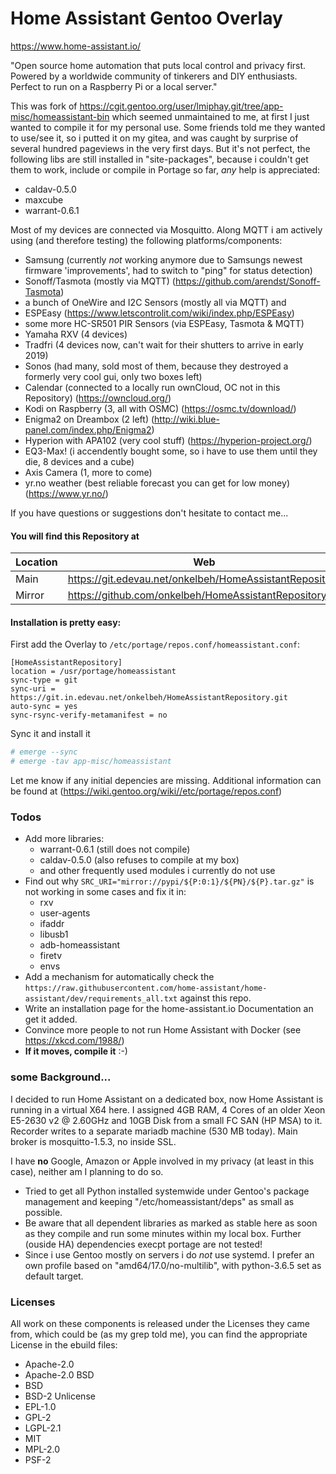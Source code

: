 Home Assistant Gentoo Overlay
=============================

https://www.home-assistant.io/

"Open source home automation that puts local control and privacy first. Powered by a worldwide community of tinkerers and DIY enthusiasts. Perfect to run on a Raspberry Pi or a local server."

This was fork of https://cgit.gentoo.org/user/lmiphay.git/tree/app-misc/homeassistant-bin which seemed unmaintained to me, at first I just wanted to compile it for my personal use. Some friends told me they wanted to use/see it, so i putted it on my gitea, and was caught by surprise of several hundred pageviews in the very first days. But it's not perfect, the following libs are still installed in "site-packages", because i couldn't get them to work, include or compile in Portage so far, _any_ help is appreciated:
* caldav-0.5.0
* maxcube
* warrant-0.6.1

Most of my devices are connected via Mosquitto. Along MQTT i am actively using (and therefore testing) the following platforms/components:
* Samsung (currently _not_ working anymore due to Samsungs newest firmware 'improvements', had to switch to "ping" for status detection)
* Sonoff/Tasmota (mostly via MQTT) (https://github.com/arendst/Sonoff-Tasmota)
* a bunch of OneWire and I2C Sensors (mostly all via MQTT) and
* ESPEasy (https://www.letscontrolit.com/wiki/index.php/ESPEasy)
* some more HC-SR501 PIR Sensors (via ESPEasy, Tasmota & MQTT)
* Yamaha RXV (4 devices)
* Tradfri (4 devices now, can't wait for their shutters to arrive in early 2019)
* Sonos (had many, sold most of them, because they destroyed a formerly very cool gui, only two boxes left)
* Calendar (connected to a locally run ownCloud, OC not in this Repository) (https://owncloud.org/)
* Kodi on Raspberry (3, all with OSMC) (https://osmc.tv/download/)
* Enigma2 on Dreambox (2 left) (http://wiki.blue-panel.com/index.php/Enigma2)
* Hyperion with APA102 (very cool stuff) (https://hyperion-project.org/)
* EQ3-Max! (i accendently bought some, so i have to use them until they die, 8 devices and a cube)
* Axis Camera (1, more to come)
* yr.no weather (best reliable forecast you can get for low money) (https://www.yr.no/)

If you have questions or suggestions don't hesitate to contact me...

#### You will find this Repository at
| Location | Web | Clone me here |
| ------ | ------ | ------ |
| Main | https://git.edevau.net/onkelbeh/HomeAssistantRepository | https://git.edevau.net/onkelbeh/HomeAssistantRepository.git |
| Mirror | https://github.com/onkelbeh/HomeAssistantRepository |  https://github.com/onkelbeh/HomeAssistantRepository.git |


#### Installation is pretty easy:

First add the Overlay to `/etc/portage/repos.conf/homeassistant.conf`:
```
[HomeAssistantRepository]
location = /usr/portage/homeassistant
sync-type = git
sync-uri = https://git.in.edevau.net/onkelbeh/HomeAssistantRepository.git
auto-sync = yes
sync-rsync-verify-metamanifest = no
```
Sync it and install it
```sh
# emerge --sync
# emerge -tav app-misc/homeassistant
```
Let me know if any initial depencies are missing. Additional information can be found at (https://wiki.gentoo.org/wiki//etc/portage/repos.conf)

### Todos
- Add more libraries:
  - warrant-0.6.1 (still does not compile)
  - caldav-0.5.0 (also refuses to compile at my box)
  - and other frequently used modules i currently do not use
- Find out why `SRC_URI="mirror://pypi/${P:0:1}/${PN}/${P}.tar.gz"` is not working in some cases and fix it in:
  - rxv
  - user-agents
  - ifaddr
  - libusb1
  - adb-homeassistant
  - firetv
  - envs
- Add a mechanism for automatically check the `https://raw.githubusercontent.com/home-assistant/home-assistant/dev/requirements_all.txt` against this repo.
- Write an installation page for the home-assistant.io Documentation an get it added.
- Convince more people to not run Home Assistant with Docker (see https://xkcd.com/1988/)
- **If it moves, compile it** :-)

### some Background...

I decided to run Home Assistant on a dedicated box, now Home Assistant is running in a virtual X64 here. I assigned 4GB RAM, 4 Cores of an older Xeon E5-2630 v2 @ 2.60GHz and 10GB Disk from a small FC SAN (HP MSA) to it. Recorder writes to a separate mariadb machine (530 MB today). Main broker is mosquitto-1.5.3, no inside SSL.

I have **no** Google, Amazon or Apple involved in my privacy (at least in this case), neither am I planning to do so.

* Tried to get all Python installed systemwide under Gentoo's package management and keeping "/etc/homeassistant/deps" as small as possible.
* Be aware that all dependent libraries as marked as stable here as soon as they compile and run some minutes within my local box. Further (ouside HA) dependencies execpt portage are not tested!
* Since i use Gentoo mostly on servers i do _not_ use systemd. I prefer an own profile based on "amd64/17.0/no-multilib", with python-3.6.5 set as default target.

### Licenses
All work on these components is released under the Licenses they came from, which could be (as my grep told me), you can find the appropriate License in the ebuild files:
- Apache-2.0
- Apache-2.0 BSD
- BSD
- BSD-2 Unlicense
- EPL-1.0
- GPL-2
- LGPL-2.1
- MIT
- MPL-2.0
- PSF-2
